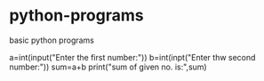 # python-programs
basic python programs


a=int(input("Enter the first number:"))
b=int(inpt("Enter thw second number:"))
sum=a+b
print("sum of given no. is:",sum)
